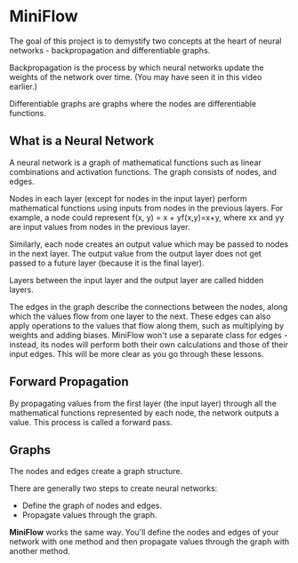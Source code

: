 # MiniFlow
The goal of this project is to demystify two concepts at the heart of neural networks - backpropagation and differentiable graphs.

Backpropagation is the process by which neural networks update the weights of the network over time. (You may have seen it in this video earlier.)

Differentiable graphs are graphs where the nodes are differentiable functions. 

## What is a Neural Network

A neural network is a graph of mathematical functions such as linear combinations and activation functions. The graph consists of nodes, and edges.

Nodes in each layer (except for nodes in the input layer) perform mathematical functions using inputs from nodes in the previous layers. For example, a node could represent f(x, y) = x + yf(x,y)=x+y, where xx and yy are input values from nodes in the previous layer.

Similarly, each node creates an output value which may be passed to nodes in the next layer. The output value from the output layer does not get passed to a future layer (because it is the final layer).

Layers between the input layer and the output layer are called hidden layers.

The edges in the graph describe the connections between the nodes, along which the values flow from one layer to the next. These edges can also apply operations to the values that flow along them, such as multiplying by weights and adding biases. MiniFlow won't use a separate class for edges - instead, its nodes will perform both their own calculations and those of their input edges. This will be more clear as you go through these lessons.

## Forward Propagation

By propagating values from the first layer (the input layer) through all the mathematical functions represented by each node, the network outputs a value. This process is called a forward pass.

## Graphs

The nodes and edges create a graph structure. 

There are generally two steps to create neural networks:

* Define the graph of nodes and edges.
* Propagate values through the graph.

**MiniFlow** works the same way. You'll define the nodes and edges of your network with one method and then propagate values through the graph with another method. 
